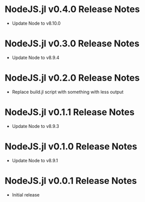# NodeJS.jl v0.4.0 Release Notes
* Update Node to v8.10.0

# NodeJS.jl v0.3.0 Release Notes
* Update Node to v8.9.4

# NodeJS.jl v0.2.0 Release Notes
* Replace build.jl script with something with less output

# NodeJS.jl v0.1.1 Release Notes
* Update Node to v8.9.3

# NodeJS.jl v0.1.0 Release Notes
* Update Node to v8.9.1

# NodeJS.jl v0.0.1 Release Notes
* Initial release
